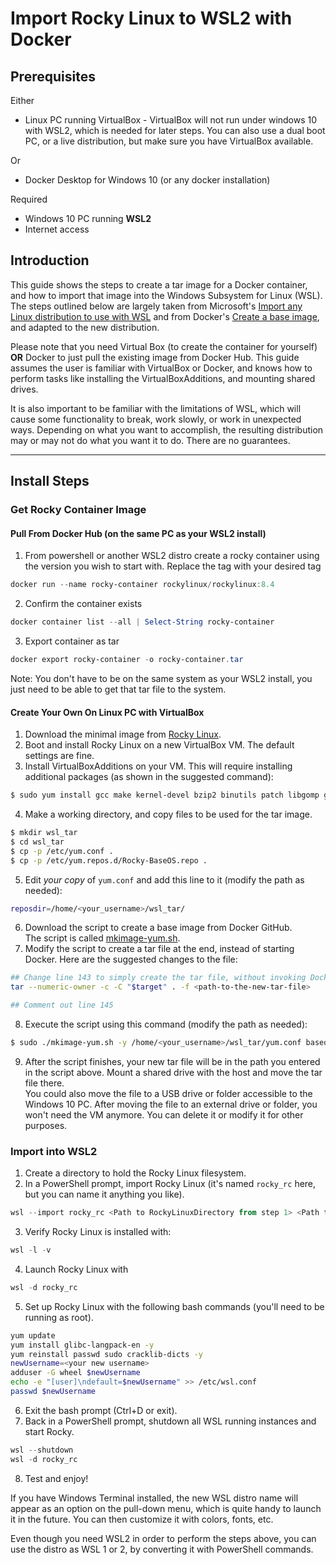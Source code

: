 # Import Rocky Linux to WSL2 with Docker

## Prerequisites

Either 
* Linux PC running VirtualBox - VirtualBox will not run under windows 10 with WSL2, which is needed for later steps. You can also use a dual boot PC, or a live distribution, but make sure you have VirtualBox available.

Or


* Docker Desktop for Windows 10 (or any docker installation)

Required
* Windows 10 PC running **WSL2**
* Internet access

## Introduction

This guide shows the steps to create a tar image for a Docker container, and how to import that image into the Windows Subsystem for Linux (WSL). The steps outlined below are largely taken from Microsoft's [Import any Linux distribution to use with WSL](https://docs.microsoft.com/en-us/windows/wsl/use-custom-distro) and from Docker's [Create a base image](https://docs.docker.com/develop/develop-images/baseimages/), and adapted to the new distribution. 

Please note that you need Virtual Box (to create the container for yourself) **OR** Docker to just pull the existing image from Docker Hub. This guide assumes the user is familiar with VirtualBox or Docker, and knows how to perform tasks like installing the VirtualBoxAdditions, and mounting shared drives.

It is also important to be familiar with the limitations of WSL, which will cause some functionality to break, work slowly, or work in unexpected ways. Depending on what you want to accomplish, the resulting distribution may or may not do what you want it to do. There are no guarantees.

----

## Install Steps

### Get Rocky Container Image

#### Pull From Docker Hub (on the same PC as your WSL2 install)
1. From powershell or another WSL2 distro create a rocky container using the version you wish to start with. Replace the tag with your desired tag
```powershell
docker run --name rocky-container rockylinux/rockylinux:8.4
```
2. Confirm the container exists
```powershell
docker container list --all | Select-String rocky-container
```
3. Export container as tar
```powershell
docker export rocky-container -o rocky-container.tar
```

Note: You don't have to be on the same system as your WSL2 install, you just need to be able to get that tar file to the system.

#### Create Your Own On Linux PC with VirtualBox
1. Download the minimal image from [Rocky Linux](https://rockylinux.org/download).
2. Boot and install Rocky Linux on a new VirtualBox VM. The default settings are fine.
3. Install VirtualBoxAdditions on your VM. This will require installing additional packages (as shown in the suggested command):<br />
```bash
$ sudo yum install gcc make kernel-devel bzip2 binutils patch libgomp glibc-headers glibc-devel kernel-headers elfutils-libelf-devel tar

```
4. Make a working directory, and copy files to be used for the tar image.<br />
```bash
$ mkdir wsl_tar
$ cd wsl_tar
$ cp -p /etc/yum.conf .
$ cp -p /etc/yum.repos.d/Rocky-BaseOS.repo .
```
5. Edit *your copy* of `yum.conf` and add this line to it (modify the path as needed):<br />
```bash
reposdir=/home/<your_username>/wsl_tar/
```
6. Download the script to create a base image from Docker GitHub.<br/>
    The script is called [mkimage-yum.sh](https://github.com/moby/moby/blob/master/contrib/mkimage-yum.sh).
7. Modify the script to create a tar file at the end, instead of starting Docker. Here are the suggested changes to the file:
```bash
## Change line 143 to simply create the tar file, without invoking Docker
tar --numeric-owner -c -C "$target" . -f <path-to-the-new-tar-file>

## Comment out line 145
```
8. Execute the script using this command (modify the path as needed):<br/>
```bash
$ sudo ./mkimage-yum.sh -y /home/<your_username>/wsl_tar/yum.conf baseos
```
9. After the script finishes, your new tar file will be in the path you entered in the script above. Mount a shared drive with the host and move the tar file there.  
    You could also move the file to a USB drive or folder accessible to the Windows 10 PC. After moving the file to an external drive or folder, you won't need the VM anymore. You can delete it or modify it for other purposes.


### Import into WSL2
1. Create a directory to hold the Rocky Linux filesystem.
2. In a PowerShell prompt, import Rocky Linux (it's named `rocky_rc` here, but you can name it anything you like).<br/>
```PowerShell
wsl --import rocky_rc <Path to RockyLinuxDirectory from step 1> <Path to tar file from previous sections>
```
3. Verify Rocky Linux is installed with:<br/>
```PowerShell
wsl -l -v
```
4. Launch Rocky Linux with<br/>
```PowerShell
wsl -d rocky_rc
```
5. Set up Rocky Linux with the following bash commands (you'll need to be running as root).<br/>
```bash
yum update
yum install glibc-langpack-en -y
yum reinstall passwd sudo cracklib-dicts -y
newUsername=<your new username>
adduser -G wheel $newUsername
echo -e "[user]\ndefault=$newUsername" >> /etc/wsl.conf
passwd $newUsername
```
6. Exit the bash prompt (Ctrl+D or exit).
7. Back in a PowerShell prompt, shutdown all WSL running instances and start Rocky.<br/>
```PowerShell
wsl --shutdown
wsl -d rocky_rc
```
8. Test and enjoy!

If you have Windows Terminal installed, the new WSL distro name will appear as an option on the pull-down menu, which is quite handy to launch it in the future. You can then customize it with colors, fonts, etc. 

Even though you need WSL2 in order to perform the steps above, you can use the distro as WSL 1 or 2, by converting it with PowerShell commands.
